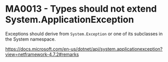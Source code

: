 # MA0013 - Types should not extend System.ApplicationException

Exceptions should derive from `System.Exception` or one of its subclasses in the System namespace.

<https://docs.microsoft.com/en-us/dotnet/api/system.applicationexception?view=netframework-4.7.2#remarks>
